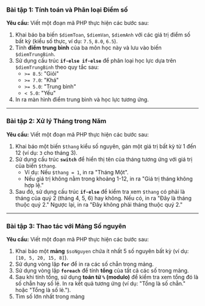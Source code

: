### Bài tập 1: Tính toán và Phân loại Điểm số

**Yêu cầu:** Viết một đoạn mã PHP thực hiện các bước sau:

1.  Khai báo ba biến `$diemToan`, `$diemVan`, `$diemAnh` với các giá trị điểm số bất kỳ (kiểu số thực, ví dụ: `7.5`, `8.0`, `6.5`).
2.  Tính **điểm trung bình** của ba môn học này và lưu vào biến `$diemTrungBinh`.
3.  Sử dụng cấu trúc **`if-else if-else`** để phân loại học lực dựa trên `$diemTrungBinh` theo quy tắc sau:
    - `>= 8.5`: "Giỏi"
    - `>= 7.0`: "Khá"
    - `>= 5.0`: "Trung bình"
    - `< 5.0`: "Yếu"
4.  In ra màn hình điểm trung bình và học lực tương ứng.

---

### Bài tập 2: Xử lý Tháng trong Năm

**Yêu cầu:** Viết một đoạn mã PHP thực hiện các bước sau:

1.  Khai báo một biến `$thang` kiểu số nguyên, gán một giá trị bất kỳ từ 1 đến 12 (ví dụ: `3` cho tháng 3).
2.  Sử dụng cấu trúc **`switch`** để hiển thị tên của tháng tương ứng với giá trị của biến `$thang`.
    - Ví dụ: Nếu `$thang = 1`, in ra "Tháng Một".
    - Nếu giá trị không nằm trong khoảng 1-12, in ra "Giá trị tháng không hợp lệ."
3.  Sau đó, sử dụng cấu trúc **`if-else`** để kiểm tra xem `$thang` có phải là tháng của quý 2 (tháng 4, 5, 6) hay không. Nếu có, in ra "Đây là tháng thuộc quý 2." Ngược lại, in ra "Đây không phải tháng thuộc quý 2."

---

### Bài tập 3: Thao tác với Mảng Số nguyên

**Yêu cầu:** Viết một đoạn mã PHP thực hiện các bước sau:

1.  Khai báo một **mảng** `$soNguyen` chứa ít nhất 5 số nguyên bất kỳ (ví dụ: `[10, 5, 20, 15, 8]`).
2.  Sử dụng vòng lặp **`for`** để in ra các số chẵn trong mảng.
3.  Sử dụng vòng lặp **`foreach`** để tính **tổng** của tất cả các số trong mảng.
4.  Sau khi tính tổng, sử dụng **toán tử `%` (modulo)** để kiểm tra xem tổng đó là số chẵn hay số lẻ. In ra kết quả tương ứng (ví dụ: "Tổng là số chẵn." hoặc "Tổng là số lẻ.").
5.  Tìm số lớn nhất trong mảng
